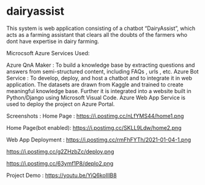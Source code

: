 # dairyassist
This system is web application  consisting of a chatbot “DairyAssist”, which acts as a farming assistant that clears all the doubts of the farmers who dont have expertise in dairy farming.

Microcsoft Azure Services Used:

Azure QnA Maker : To build a knowledge base by extracting questions and answers from  semi-structured content, including FAQs , urls , etc.
Azure Bot Service : To develop, deploy, and host a chatbot and to integrate it in web application.
The datasets are drawn from Kaggle and trained to create meaningful knowledge base. 
Further it is integrated into a website built in Python/Django using Microsoft Visual Code. 
Azure Web App Service is used to deploy the project on Azure Portal.


Screenshots : 
Home Page : https://i.postimg.cc/nLfYMS44/home1.png

Home Page(bot enabled): https://i.postimg.cc/SKLL9Ldw/home2.png

Web App Deployment : 
https://i.postimg.cc/rmFhFYTh/2021-01-04-1.png

https://i.postimg.cc/g2ZHzbZc/deploy.png

https://i.postimg.cc/63ymf1P8/deplo2.png

Project Demo : https://youtu.be/YiQ6koIIlB8




